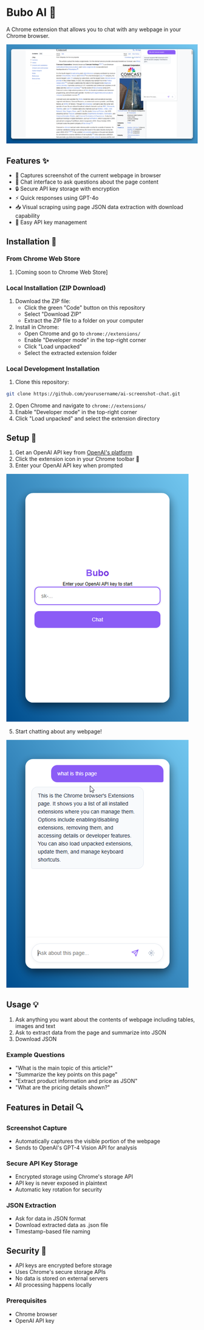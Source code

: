 # Bubo AI 🦉

A Chrome extension that allows you to chat with any webpage in your Chrome browser.

![Screenshot with Page Chat](assets/screenshot_chat_wiki.png)

## Features ✨

- 📸 Captures screenshot of the current webpage in browser
- 💬 Chat interface to ask questions about the page content
- 🔒 Secure API key storage with encryption
- ⚡ Quick responses using GPT-4o
- 📥 Visual scraping using page JSON data extraction with download capability
- 🔄 Easy API key management

## Installation 🚀




### From Chrome Web Store
1. [Coming soon to Chrome Web Store]

### Local Installation (ZIP Download)
1. Download the ZIP file:
   - Click the green "Code" button on this repository
   - Select "Download ZIP"
   - Extract the ZIP file to a folder on your computer
2. Install in Chrome:
   - Open Chrome and go to `chrome://extensions/`
   - Enable "Developer mode" in the top-right corner
   - Click "Load unpacked"
   - Select the extracted extension folder

### Local Development Installation 

1. Clone this repository:

```bash
git clone https://github.com/yourusername/ai-screenshot-chat.git
```
2. Open Chrome and navigate to `chrome://extensions/`
3. Enable "Developer mode" in the top-right corner
4. Click "Load unpacked" and select the extension directory


## Setup 🔧

1. Get an OpenAI API key from [OpenAI's platform](https://platform.openai.com/)
2. Click the extension icon in your Chrome toolbar 🦉
3. Enter your OpenAI API key when prompted
   
![Screenshot with API](assets/screenshot_apikey.png)

5. Start chatting about any webpage!

![Screenshot with Chat](assets/screenshot_chat.png)
   
## Usage 💡

1. Ask anything you want about the contents of webpage including tables, images and text
2. Ask to extract data from the page and summarize into JSON
3. Download JSON

### Example Questions
- "What is the main topic of this article?"
- "Summarize the key points on this page"
- "Extract product information and price as JSON"
- "What are the pricing details shown?"

## Features in Detail 🔍

### Screenshot Capture
- Automatically captures the visible portion of the webpage
- Sends to OpenAI's GPT-4 Vision API for analysis

### Secure API Key Storage
- Encrypted storage using Chrome's storage API
- API key is never exposed in plaintext
- Automatic key rotation for security

### JSON Extraction
- Ask for data in JSON format
- Download extracted data as .json file
- Timestamp-based file naming

## Security 🔐

- API keys are encrypted before storage
- Uses Chrome's secure storage APIs
- No data is stored on external servers
- All processing happens locally

### Prerequisites
- Chrome browser
- OpenAI API key

